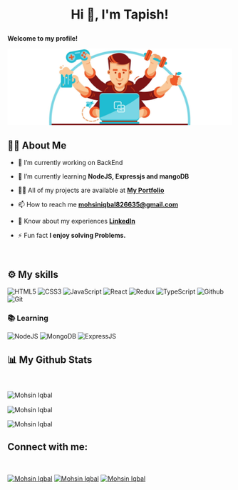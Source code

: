 # <p align="center">Hi 👋, I'm Tapish!</p>

**Welcome to my profile!**

<img alt="image header" src="dev1.png"/> 

## 🙋‍♂️ About Me

- 🔭 I’m currently working on BackEnd

- 🌱 I’m currently learning **NodeJS, Expressjs and mangoDB**

- 👨‍💻 All of my projects are available at **[My Portfolio](https://github.com/Mohsin013)**

- 📫 How to reach me **mohsiniqbal826635@gmail.com**

- 📄 Know about my experiences **[LinkedIn](https://www.linkedin.com/in/mohsin-iqbal-424336237/)**

- ⚡ Fun fact **I enjoy solving Problems.**

<br/>

## ⚙️ My skills

![HTML5](https://img.shields.io/badge/html5%20-%23E34F26.svg?&style=for-the-badge&logo=html5&logoColor=white)
![CSS3](https://img.shields.io/badge/css3%20-%231572B6.svg?&style=for-the-badge&logo=css3&logoColor=white)
![JavaScript](https://img.shields.io/badge/JavaScript-F7DF1E?style=for-the-badge&logo=javascript&logoColor=black)
![React](https://img.shields.io/badge/React-20232A?style=for-the-badge&logo=react&logoColor=61DAFB)
![Redux](https://img.shields.io/badge/Redux-F24E1E?style=for-the-badge&logo=redux&logoColor=white)
![TypeScript](https://img.shields.io/badge/TypeScript-430098?style=for-the-badge&logo=typescript&logoColor=white)
![Github](https://img.shields.io/badge/github%20-%23121011.svg?&style=for-the-badge&logo=github&logoColor=white&color=283238)
![Git](https://img.shields.io/badge/git%20-%23F05033.svg?&style=for-the-badge&logo=git&logoColor=white&Color=c95410)

### 📚 Learning
![NodeJS](https://img.shields.io/badge/Node.js-339933?style=for-the-badge&logo=nodedotjs&logoColor=white)
![MongoDB](https://img.shields.io/badge/MongoDB-%234ea94b.svg?&style=for-the-badge&logo=mongodb&logoColor=white)
![ExpressJS](https://img.shields.io/badge/ExpressJS-20232A?style=for-the-badge&logo=express&logoColor=61DAFB)

## 📊 My Github Stats
<br/>
<p><img align="center" src="https://github-readme-streak-stats.herokuapp.com/?user=Mohsin013&theme=black-ice&hide_border=true&stroke=0000&background=060A0CD0" alt="Mohsin Iqbal" /></p>

<p><img align="center" src="https://github-readme-stats.vercel.app/api/top-langs?username=Mohsin013&show_icons=true&locale=en&layout=compact&theme=react&hide_border=true&bg_color=0D1117" alt="Mohsin Iqbal" /></p>

<p><img align="center" src="https://github-readme-stats.vercel.app/api?username=Moshin013&show_icons=true&locale=en&theme=react&hide_border=true&bg_color=0D1117" alt="Mohsin Iqbal" /></p>

## Connect with me:
<br/>
<p align="left">
<a href="https://twitter.com/__M0hsin" target="blank"> <img align="center" src="https://raw.githubusercontent.com/rahuldkjain/github-profile-readme-generator/master/src/images/icons/Social/twitter.svg" alt="Mohsin Iqbal" height="30" width="40"  margin="10px"/></a>
<a href="https://www.facebook.com/mohsin.iqbal.735507" target="blank"><img align="center" src="https://raw.githubusercontent.com/rahuldkjain/github-profile-readme-generator/master/src/images/icons/Social/facebook.svg" alt="Mohsin Iqbal" height="30" width="40" margin="10px" /></a>
<a href="https://www.instagram.com/__m0hsin/?hl=en" target="blank"><img align="center" src="https://raw.githubusercontent.com/rahuldkjain/github-profile-readme-generator/master/src/images/icons/Social/instagram.svg" alt="Mohsin Iqbal" height="30" width="40" margin="10px"/></a>
</p>

<br/>
